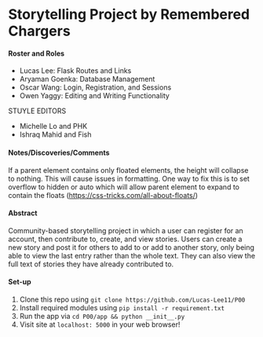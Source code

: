 # Storytelling Project by Remembered Chargers

#### Roster and Roles
- Lucas Lee: Flask Routes and Links
- Aryaman Goenka: Database Management
- Oscar Wang: Login, Registration, and Sessions
- Owen Yaggy: Editing and Writing Functionality

STUYLE EDITORS
- Michelle Lo and PHK
- Ishraq Mahid and Fish

#### Notes/Discoveries/Comments
If a parent element contains only floated elements, the height will collapse to nothing. This will cause issues in formatting. One way to fix this is to set overflow to hidden  or auto which will allow parent element to expand to contain the floats (https://css-tricks.com/all-about-floats/)

#### Abstract
Community-based storytelling project in which a user can register for an account, then contribute to, create, and view stories. Users can create a new story and post it for others to add to or add to another story, only being able to view the last entry rather than the whole text. They can also view the full text of stories they have already contributed to.

#### Set-up
1. Clone this repo using `git clone https://github.com/Lucas-Lee11/P00`
2. Install required modules using `pip install -r requirement.txt`
2. Run the app via `cd P00/app && python __init__.py`
3. Visit site at `localhost: 5000` in your web browser!
